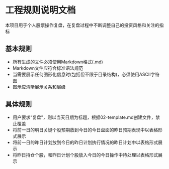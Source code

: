 # 工程规则说明文档
本项目用于个人股票操作复盘，在复盘过程中不断调整自己的投资风格和关注的指标

## 基本规则
- 所有生成的文件必须使用Markdown格式(.md)
- Markdown文件应符合标准语法规范
- 当需要展示任何图形化信息时(包括但不限于目录结构)，必须使用ASCII字符图
- 图示应清晰展示关系和层级
## 具体规则
- 用户要求“复盘”，则以当天日期为标题，根据02-template.md创建文件，禁止覆盖
- 将前一日的明日关键个股预期放到今日的今日盘面的昨日预期表现中以表格形式展示
- 将前一日的昨日计划放到今日的昨日计划执行情况的昨日计划中以表格形式展示
- 将昨日持仓个股，和昨日计划个股放入今日的今日操作中待处理以表格形式展示